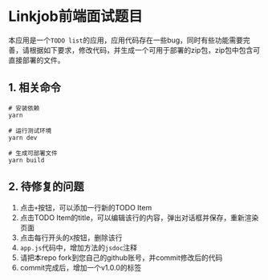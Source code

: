 # Linkjob前端面试题目

本应用是一个`TODO list`的应用，应用代码存在一些bug，同时有些功能需要完善，请根据如下要求，修改代码，并生成一个可用于部署的zip包，zip包中包含可直接部署的文件。

## 1. 相关命令

```shell
# 安装依赖
yarn

# 运行测试环境
yarn dev

# 生成可部署文件
yarn build
```

## 2. 待修复的问题

1. 点击`+`按钮，可以添加一行新的TODO Item
2. 点击TODO Item的title，可以编辑该行的内容，弹出对话框并保存，重新渲染页面
3. 点击每行开头的`X`按钮，删除该行
4. `app.js`代码中，增加方法的`jsdoc`注释
5. 请把本repo fork到您自己的github账号，并commit修改后的代码
6. commit完成后，增加一个v1.0.0的标签
